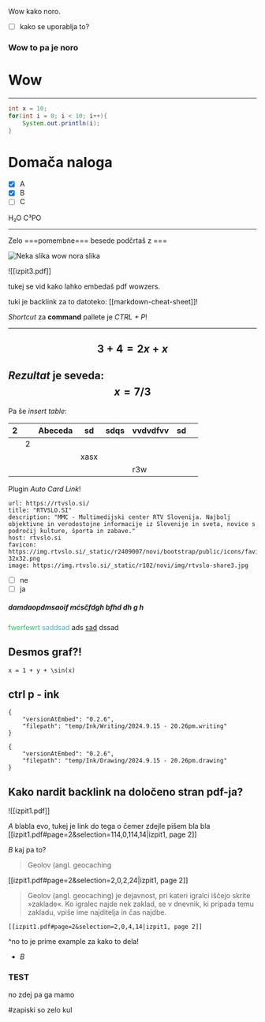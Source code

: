 Wow kako noro.
- [ ] kako se uporablja to?

### Wow to pa je noro
# Wow
---
```java
int x = 10;
for(int i = 0; i < 10; i++){
	System.out.println(i);
}
```

# Domača naloga
- [x] A
- [x] B
- [ ] C

H₂O
C³PO

---

Zelo ===pomembne=== besede podčrtaš z ===

![Neka slika](https://www.pc-komenda.si/uploads/zemljevidi/slovenija_komenda.jpg)
wow nora slika

![[izpit3.pdf]]

tukej se vid kako lahko embedaš pdf wowzers.

tuki je backlink za to datoteko: [[markdown-cheat-sheet]]!

*Shortcut* za **command** pallete je *CTRL + P*!

---
$$
3 + 4 = 2x + x
$$
---
*Rezultat* je seveda:
$$
x = 7 / 3
$$
---

Pa še *insert table*:

| 2   |     | Abeceda | sd   | sdqs | vvdvdfvv | sd  |     |
| --- | --- | ------- | ---- | ---- | -------- | --- | --- |
|     | 2   |         |      |      |          |     |     |
|     |     |         | xasx |      |          |     |     |
|     |     |         |      |      | r3w      |     |     |

Plugin *Auto Card Link*!


```cardlink
url: https://rtvslo.si/
title: "RTVSLO.SI"
description: "MMC - Multimedijski center RTV Slovenija. Najbolj objektivne in verodostojne informacije iz Slovenije in sveta, novice s področij kulture, športa in zabave."
host: rtvslo.si
favicon: https://img.rtvslo.si/_static/r2409007/novi/bootstrap/public/icons/favicon-32x32.png
image: https://img.rtvslo.si/_static/r102/novi/img/rtvslo-share3.jpg
```


- [ ] ne
- [ ] ja

##### damdaopdmsaoif mćsčfdgh bfhd dh g h
<font color="#2DC26B">fwerfewrt</font> <font color="#4bacc6">saddsad</font> ads <u>sad</u> dssad

## Desmos graf?!
``` desmos-graph
x = 1 + y + \sin(x)
```


## ctrl p - ink


```handwritten-ink
{
	"versionAtEmbed": "0.2.6",
	"filepath": "temp/Ink/Writing/2024.9.15 - 20.26pm.writing"
}
```

```handdrawn-ink
{
	"versionAtEmbed": "0.2.6",
	"filepath": "temp/Ink/Drawing/2024.9.15 - 20.26pm.drawing"
}
```
## Kako nardit backlink na določeno stran pdf-ja?
![[izpit1.pdf]]

*A* blabla evo, tukej je link do tega o čemer zdejle pišem bla bla [[izpit1.pdf#page=2&selection=114,0,114,14|izpit1, page 2]]


*B* kaj pa to? 

> Geolov (angl. geocaching

[[izpit1.pdf#page=2&selection=2,0,2,24|izpit1, page 2]]

> Geolov (angl. geocaching) je dejavnost, pri kateri igralci iščejo skrite »zaklade«. Ko igralec najde nek zaklad, se v dnevnik, ki pripada temu zakladu, vpiše ime najditelja in čas najdbe.

	[[izpit1.pdf#page=2&selection=2,0,4,14|izpit1, page 2]]
^no to je prime example za kako to dela!


- *B* 

### TEST
no zdej pa ga mamo


#zapiski so zelo kul